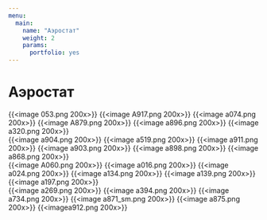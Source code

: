 ```yaml
---
menu:
  main:
    name: "Аэростат"
    weight: 2
    params:
      portfolio: yes
---
```

# Аэростат

{{<image 053.png 200x>}}
{{<image A917.png 200x>}}
{{<image а074.png 200x>}}
{{<image A879.png 200x>}}
{{<image a896.png 200x>}}
{{<image a320.png 200x>}}  
{{<image a904.png 200x>}}
{{<image a519.png 200x>}}
{{<image a911.png 200x>}}
{{<image a903.png 200x>}}
{{<image a898.png 200x>}}
{{<image a868.png 200x>}}  
{{<image A060.png 200x>}}
{{<image a016.png 200x>}}
{{<image a024.png 200x>}}
{{<image a134.png 200x>}}
{{<image a139.png 200x>}}
{{<image a197.png 200x>}}  
{{<image a269.png 200x>}} 
{{<image a394.png 200x>}}
{{<image a734.png 200x>}}
{{<image a871_sm.png 200x>}}
{{<image a875.png 200x>}}
{{<imagea912.png 200x>}}
